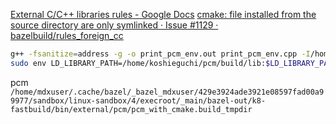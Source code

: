 [External C/C++ libraries rules - Google Docs](https://docs.google.com/document/d/1Gv452Vtki8edo_Dj9VTNJt5DA_lKTcSMwrwjJOkLaoU/edit)
[cmake: file installed from the source directory are only symlinked · Issue #1129 · bazelbuild/rules_foreign_cc](https://github.com/bazelbuild/rules_foreign_cc/issues/1129)

```bash
g++ -fsanitize=address -g -o print_pcm_env.out print_pcm_env.cpp -I/home/koshieguchi/pcm/src -L/home/koshieguchi/pcm/build/lib -lpcm
sudo env LD_LIBRARY_PATH=/home/koshieguchi/pcm/build/lib:$LD_LIBRARY_PATH ./print_pcm_env.out
```

pcm
`/home/mdxuser/.cache/bazel/_bazel_mdxuser/429e3924ade3921e08597fad00a99977/sandbox/linux-sandbox/4/execroot/_main/bazel-out/k8-fastbuild/bin/external/pcm/pcm_with_cmake.build_tmpdir`

